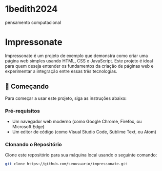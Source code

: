 # 1bedith2024
pensamento computacional 
# Impressonate

Impressonate é um projeto de exemplo que demonstra como criar uma página web simples usando HTML, CSS e JavaScript. Este projeto é ideal para quem deseja entender os fundamentos da criação de páginas web e experimentar a integração entre essas três tecnologias.

## 🚀 Começando

Para começar a usar este projeto, siga as instruções abaixo:

### Pré-requisitos

- Um navegador web moderno (como Google Chrome, Firefox, ou Microsoft Edge)
- Um editor de código (como Visual Studio Code, Sublime Text, ou Atom)

### Clonando o Repositório

Clone este repositório para sua máquina local usando o seguinte comando:

```bash
git clone https://github.com/seuusuario/impressonate.git
